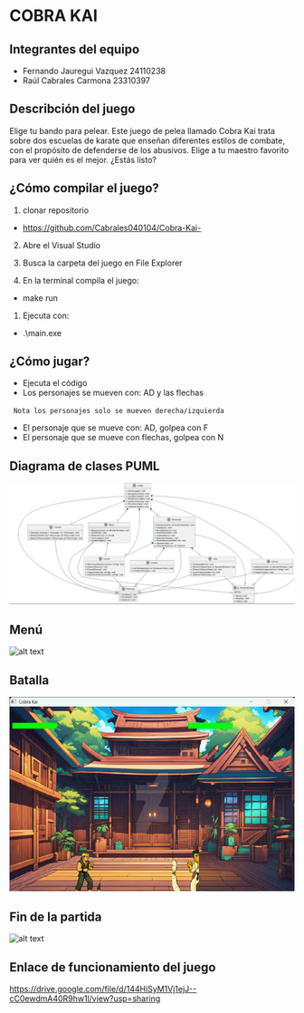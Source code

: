 # COBRA KAI

## Integrantes del equipo
* Fernando Jauregui Vazquez 
  24110238
* Raúl Cabrales Carmona 
  23310397

## Describción del juego
Elige tu bando para pelear. Este juego de pelea llamado Cobra Kai trata sobre dos escuelas de karate que enseñan diferentes estilos de combate, con el propósito de defenderse de los abusivos. Elige a tu maestro favorito para ver quién es el mejor. ¿Estás listo?

## ¿Cómo compilar el juego?

1. clonar  repositorio
* https://github.com/Cabrales040104/Cobra-Kai-
2. Abre el Visual Studio
   
3. Busca la carpeta del juego en File Explorer
   
4. En la terminal compila el juego:
* make run
1. Ejecuta con:
* .\main.exe

## ¿Cómo jugar?
* Ejecuta el código
* Los personajes se mueven con: AD y las flechas

` Nota los personajes solo se mueven derecha/izquierda`

* El personaje que se mueve con: AD, golpea con F
* El personaje que se mueve con flechas, golpea con N

## Diagrama de clases PUML
![alt text](documento/ImagenesReadme/PlantPUML.png)

## Menú
![alt text](<documento/ImagenesReadme/Referencia 1.png>)

## Batalla
![alt text](<documento/ImagenesReadme/Referencia 2.png>)

## Fin de la partida
![alt text](<documento/ImagenesReadme/Referencia 3.png>)

## Enlace de funcionamiento del juego
https://drive.google.com/file/d/144HiSyM1Vj1ejJ--cC0ewdmA40R9hw1l/view?usp=sharing